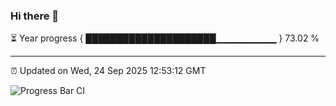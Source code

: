 ### Hi there 👋

⏳ Year progress { █████████████████████▁▁▁▁▁▁▁▁▁ } 73.02 %

---

⏰ Updated on Wed, 24 Sep 2025 12:53:12 GMT

![Progress Bar CI](https://github.com/DhruviPatel157/GitHub-Actions-Demo/workflows/Progress%20Bar%20CI/badge.svg)
